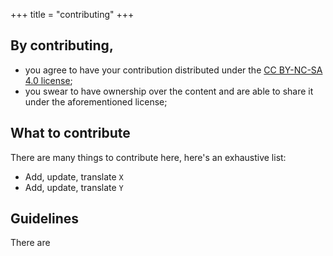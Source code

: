 +++
title = "contributing"
+++

## By contributing,

- you agree to have your contribution distributed under the [CC BY-NC-SA 4.0
  license](https://github.com/nobe4/howtoxiny/blob/main/LICENSE);
- you swear to have ownership over the content and are able to share it under the
  aforementioned license;

## What to contribute

There are many things to contribute here, here's an exhaustive list:

- Add, update, translate `X`
- Add, update, translate `Y`

## Guidelines

There are
